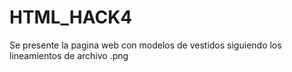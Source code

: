 # HTML_HACK4
Se presente la pagina web con modelos de vestidos
siguiendo los lineamientos de archivo .png
